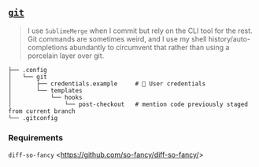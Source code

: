 ## [`git`](https://git-scm.com/)

> I use `SublimeMerge` when I commit but rely on the CLI tool for the rest.   
> Git commands are sometimes weird, and I use my shell history/auto-completions abundantly to circumvent that rather than using a porcelain layer over git.


<!--- Tree block autogenerated by /docgen.py -->
    ├── .config
    │   └── git
    │       ├── credentials.example 	# 🔏 User credentials
    │       └── templates
    │           └── hooks
    │               └── post-checkout 	# mention code previously staged from current branch
    └── .gitconfig


### Requirements

`diff-so-fancy` <<https://github.com/so-fancy/diff-so-fancy/>>
